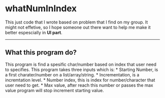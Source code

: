 # whatNumInIndex
This just code that I wrote based on problem that I find on my group. It might not effetive, so I hope someone out there want to help me make it better espescially in <b>UI part</b>.
<hr>
<h2>What this program do?</h2>
This program is find a spesific char/number based on index that user need to specifies.
This program takes three inputs which is:
  * Starting Number, is a first charater/number on a list/array/string.
  * Incrementation, is a incremtation level.
  * Number index, this is index for number/character that user need to get.
  * Max value, after reach this number or passes the max value program will stop increment starting value.

